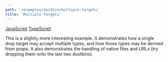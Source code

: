 ```yaml
---
path: '/examples/dustbin/multiple-targets'
title: 'Multiple Targets'
---
```


[JavaScript](https://github.com/react-dnd/react-dnd/tree/gh-pages/examples_js/01%20Dustbin/Multiple%20Targets)
[TypeScript](https://github.com/react-dnd/react-dnd/tree/master/packages/documentation-examples/src/01%20Dustbin/Multiple%20Targets)

This is a slightly more interesting example.
It demonstrates how a single drop target may accept multiple types,
and how those types may be derived from props. It also demonstrates
the handling of native files and URLs (try dropping them onto the last
two dustbins).

<dustbin-multiple-targets></dustbin-multiple-targets>
